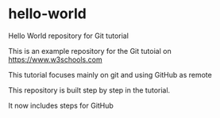 # hello-world
Hello World repository for Git tutorial

This is an example repository for the Git tutoial on https://www.w3schools.com

This tutorial focuses mainly on git and using GitHub as remote

This repository is built step by step in the tutorial.

It now includes steps for GitHub
